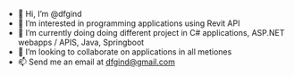 - 👋 Hi, I’m @dfgind
- 👀 I’m interested in programming applications using Revit API
- 🌱 I’m currently doing doing different project in C# applications, ASP.NET webapps / APIS, Java, Springboot
- 💞️ I’m looking to collaborate on applications in all metiones
- 📫 Send me an email at dfgind@gmail.com

<!---
dfgind/dfgind is a ✨ special ✨ repository because its `README.md` (this file) appears on your GitHub profile.
You can click the Preview link to take a look at your changes.
--->
